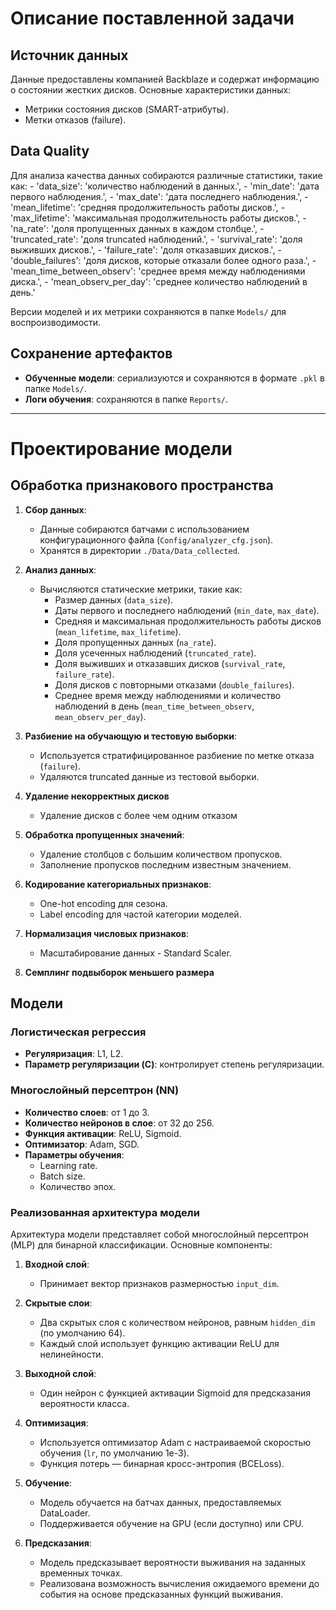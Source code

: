 # Описание поставленной задачи

## Источник данных
Данные предоставлены компанией Backblaze и содержат информацию о состоянии жестких дисков. Основные характеристики данных:
- Метрики состояния дисков (SMART-атрибуты).
- Метки отказов (failure).

## Data Quality
Для анализа качества данных собираются различные статистики, такие как:
    - 'data_size': 'количество наблюдений в данных.',
    - 'min_date': 'дата первого наблюдения.',
    - 'max_date': 'дата последнего наблюдения.',
    - 'mean_lifetime': 'средняя продолжительность работы дисков.',
    - 'max_lifetime': 'максимальная продолжительность работы дисков.',
    - 'na_rate': 'доля пропущенных данных в каждом столбце.',
    - 'truncated_rate': 'доля truncated наблюдений.',
    - 'survival_rate': 'доля выживших дисков.',
    - 'failure_rate': 'доля отказавших дисков.',
    - 'double_failures': 'доля дисков, которые отказали более одного раза.',
    - 'mean_time_between_observ': 'среднее время между наблюдениями диска.',
    - 'mean_observ_per_day': 'среднее количество наблюдений в день.'

Версии моделей и их метрики сохраняются в папке `Models/` для воспроизводимости.

## Сохранение артефактов
- **Обученные модели**: сериализуются и сохраняются в формате `.pkl` в папке `Models/`.
- **Логи обучения**: сохраняются в папке `Reports/`.

---

# Проектирование модели

## Обработка признакового пространства
1. **Сбор данных**:
   - Данные собираются батчами с использованием конфигурационного файла (`Config/analyzer_cfg.json`).
   - Хранятся в директории `./Data/Data_collected`.

2. **Анализ данных**:
   - Вычисляются статические метрики, такие как:
     - Размер данных (`data_size`).
     - Даты первого и последнего наблюдений (`min_date`, `max_date`).
     - Средняя и максимальная продолжительность работы дисков (`mean_lifetime`, `max_lifetime`).
     - Доля пропущенных данных (`na_rate`).
     - Доля усеченных наблюдений (`truncated_rate`).
     - Доля выживших и отказавших дисков (`survival_rate`, `failure_rate`).
     - Доля дисков с повторными отказами (`double_failures`).
     - Среднее время между наблюдениями и количество наблюдений в день (`mean_time_between_observ`, `mean_observ_per_day`).

3. **Разбиение на обучающую и тестовую выборки**:
   - Используется стратифицированное разбиение по метке отказа (`failure`).
   - Удаляются truncated данные из тестовой выборки.
4. **Удаление некорректных дисков**
    - Удаление дисков с более чем одним отказом
5. **Обработка пропущенных значений**:
   - Удаление столбцов с большим количеством пропусков.
   - Заполнение пропусков последним известным значением.
6. **Кодирование категориальных признаков**:
   - One-hot encoding для сезона.
   - Label encoding для частой категории моделей.
7. **Нормализация числовых признаков**:
   - Масштабирование данных - Standard Scaler.
8. **Семплинг подвыборок меньшего размера**


## Модели
### Логистическая регрессия
- **Регуляризация**: L1, L2.
- **Параметр регуляризации (C)**: контролирует степень регуляризации.

### Многослойный персептрон (NN)
- **Количество слоев**: от 1 до 3.
- **Количество нейронов в слое**: от 32 до 256.
- **Функция активации**: ReLU, Sigmoid.
- **Оптимизатор**: Adam, SGD.
- **Параметры обучения**:
  - Learning rate.
  - Batch size.
  - Количество эпох.

### Реализованная архитектура модели

Архитектура модели представляет собой многослойный персептрон (MLP) для бинарной классификации. Основные компоненты:

1. **Входной слой**:
   - Принимает вектор признаков размерностью `input_dim`.

2. **Скрытые слои**:
   - Два скрытых слоя с количеством нейронов, равным `hidden_dim` (по умолчанию 64).
   - Каждый слой использует функцию активации ReLU для нелинейности.

3. **Выходной слой**:
   - Один нейрон с функцией активации Sigmoid для предсказания вероятности класса.

4. **Оптимизация**:
   - Используется оптимизатор Adam с настраиваемой скоростью обучения (`lr`, по умолчанию 1e-3).
   - Функция потерь — бинарная кросс-энтропия (BCELoss).

5. **Обучение**:
   - Модель обучается на батчах данных, предоставляемых DataLoader.
   - Поддерживается обучение на GPU (если доступно) или CPU.

6. **Предсказания**:
   - Модель предсказывает вероятности выживания на заданных временных точках.
   - Реализована возможность вычисления ожидаемого времени до события на основе предсказанных функций выживания.

